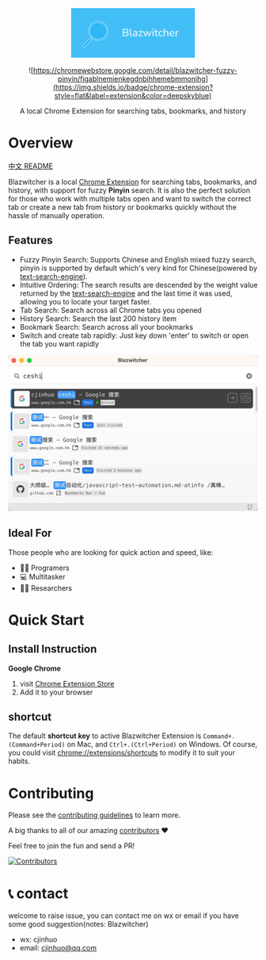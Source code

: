 <div align="center">
    <a href="#" target="_blank">
      <img src="./docs/1400_560.png" alt="logo" height="100">
    </a>


![https://chromewebstore.google.com/detail/blazwitcher-fuzzy-pinyin/fjgablnemienkegdnbihhemebmmonihg](https://img.shields.io/badge/chrome-extension?style=flat&label=extension&color=deepskyblue)

<p>A local Chrome Extension for searching tabs, bookmarks, and history</p>

</div>


# Overview
[中文 README](./docs/README_zh.md)

Blazwitcher is a local [Chrome Extension](https://chromewebstore.google.com/detail/blazwitcher-search-and-sw/fjgablnemienkegdnbihhemebmmonihg?hl=en-US) for searching tabs, bookmarks, and history, with support for fuzzy **Pinyin** search. It is also the perfect solution for those who work with multiple tabs open and want to switch the correct tab or create a new tab from history or bookmarks quickly without the hassle of manually operation.

## Features
- Fuzzy Pinyin Search: Supports Chinese and English mixed fuzzy search, pinyin is supported by default which's very kind for Chinese(powered by [text-search-engine](https://github.com/cjinhuo/text-search-engine)).
- Intuitive Ordering: The search results are descended by the weight value returned by the [text-search-engine](https://github.com/cjinhuo/text-search-engine) and the last time it was used, allowing you to locate your target faster.
- Tab Search: Search across all Chrome tabs you opened
- History Search: Search the last 200 history item
- Bookmark Search: Search across all your bookmarks
- Switch and create tab rapidly: Just key down 'enter' to switch or open the tab you want rapidly

![landing](./docs/landing.png)

## Ideal For
Those people who are looking for quick action and speed, like:
- 🧑‍💻 Programers
- 💻 Multitasker
- 🏄🏻 Researchers


# Quick Start
## Install Instruction
**Google Chrome**
1.  visit [Chrome Extension Store](https://chromewebstore.google.com/detail/blazwitcher-search-and-sw/fjgablnemienkegdnbihhemebmmonihg?hl=en-US)
2.  Add it to your browser


## shortcut
The default **shortcut key** to active Blazwitcher Extension is `Command+.(Command+Period)` on Mac, and `Ctrl+.(Ctrl+Period)` on Windows. Of course, you could visit [chrome://extensions/shortcuts](chrome://extensions/shortcuts) to modify it to suit your habits.

# Contributing
Please see the [contributing guidelines](./CONTRIBUTING.md) to learn more.

A big thanks to all of our amazing [contributors](https://github.com/cjinhuo/blazwitcher/graphs/contributors) ❤️

Feel free to join the fun and send a PR!

[![Contributors](https://contrib.rocks/image?repo=cjinhuo/blazwitcher)](https://github.com/cjinhuo/blazwitcher/graphs/contributors)



# 📞 contact
welcome to raise issue, you can contact me on wx or email if you have some good suggestion(notes: Blazwitcher)
* wx: cjinhuo
* email: cjinhuo@qq.com